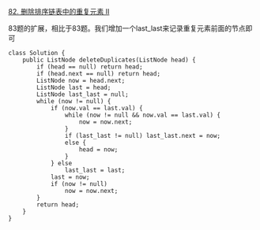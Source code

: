 [82. 删除排序链表中的重复元素 II](https://leetcode-cn.com/problems/remove-duplicates-from-sorted-list-ii/description/)

83题的扩展，相比于83题。我们增加一个last_last来记录重复元素前面的节点即可

```
class Solution {
    public ListNode deleteDuplicates(ListNode head) {
        if (head == null) return head;
        if (head.next == null) return head;
        ListNode now = head.next;
        ListNode last = head;
        ListNode last_last = null;
        while (now != null) {
            if (now.val == last.val) {
                while (now != null && now.val == last.val) {
                    now = now.next;
                }
                if (last_last != null) last_last.next = now;
                else {
                    head = now;
                }
            } else
                last_last = last;
            last = now;
            if (now != null)
                now = now.next;
        }
        return head;
    }
}
```